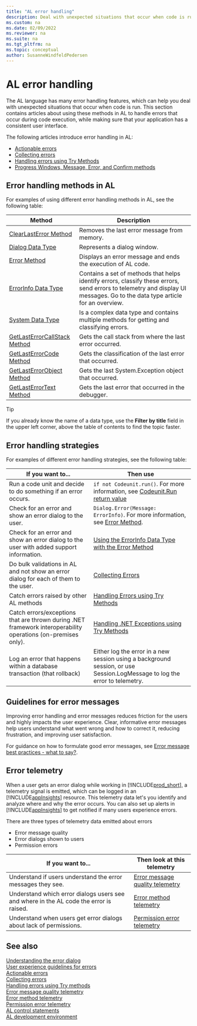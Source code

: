 ```yaml
---
title: "AL error handling"
description: Deal with unexpected situations that occur when code is run in AL for Business Central
ms.custom: na
ms.date: 02/09/2022
ms.reviewer: na
ms.suite: na
ms.tgt_pltfrm: na
ms.topic: conceptual
author: SusanneWindfeldPedersen
---
```


# AL error handling

The AL language has many error handling features, which can help you deal with unexpected situations that occur when code is run. This section contains articles about using these methods in AL to handle errors that occur during code execution, while making sure that your application has a consistent user interface. 

The following articles introduce error handling in AL:

- [Actionable errors](devenv-actionable-errors.md) 
- [Collecting errors](devenv-error-collection.md) 
- [Handling errors using Try Methods](devenv-handling-errors-using-try-methods.md)   
- [Progress Windows, Message, Error, and Confirm methods](devenv-progress-windows-message-error-and-confirm-methods.md)

## Error handling methods in AL

For examples of using different error handling methods in AL, see the following table:

| Method | Description |
|--------|---------|
|[ClearLastError Method](methods-auto/system/system-clearlasterror-method.md)| Removes the last error message from memory. |
|[Dialog Data Type](methods-auto/dialog/dialog-data-type.md)| Represents a dialog window. |
|[Error Method](methods-auto/dialog/dialog-error-errorinfo-method.md) | Displays an error message and ends the execution of AL code.|
|[ErrorInfo Data Type](methods-auto/errorinfo/errorinfo-data-type.md) | Contains a set of methods that helps identify errors, classify these errors, send errors to telemetry and display UI messages. Go to the data type article for an overview.|
|[System Data Type](methods-auto/system/system-data-type.md)|Is a complex data type and contains multiple methods for getting and classifying errors.|
|[GetLastErrorCallStack Method](methods-auto/system/system-getlasterrorcallstack-method.md)| Gets the call stack from where the last error occurred. |
|[GetLastErrorCode Method](methods-auto/system/system-getlasterrorcode-method.md)| Gets the classification of the last error that occurred. |
|[GetLastErrorObject Method](methods-auto/system/system-getlasterrorobject-method.md)| Gets the last System.Exception object that occurred. |
|[GetLastErrorText Method](methods-auto/system/system-getlasterrortext--method.md)| Gets the last error that occurred in the debugger. |

> [!TIP]  
> If you already know the name of a data type, use the **Filter by title** field in the upper left corner, above the table of contents to find the topic faster.

## Error handling strategies

For examples of different error handling strategies, see the following table:

| If you want to...| Then use|
|------------------|---------|
| Run a code unit and decide to do something if an error occurs. | `if not Codeunit.run()`. For more information, see [Codeunit.Run return value](methods-auto/codeunit/codeunit-run-method.md) |
| Check for an error and show an error dialog to the user. |`Dialog.Error(Message: ErrorInfo)`. For more information, see [Error Method](methods-auto/dialog/dialog-error-errorinfo-method.md). |
| Check for an error and show an error dialog to the user with added support information. | [Using the ErrorInfo Data Type with the Error Method](methods-auto/errorinfo/errorinfo-data-type.md) |
| Do bulk validations in AL and not show an error dialog for each of them to the user. | [Collecting Errors](devenv-error-collection.md) |
| Catch errors raised by other AL methods| [Handling Errors using Try Methods](devenv-handling-errors-using-try-methods.md) | 
| Catch errors/exceptions that are thrown during .NET framework interoperability operations (on-premises only). | [Handling .NET Exceptions using Try Methods](devenv-handling-errors-using-try-methods.md)|
| Log an error that happens within a database transaction (that rollback) | Either log the error in a new session using a background session, or use Session.LogMessage to log the error to telemetry. | 

## Guidelines for error messages

Improving error handling and error messages reduces friction for the users and highly impacts the user experience. Clear, informative error messages help users understand what went wrong and how to correct it, reducing frustration, and improving user satisfaction. 

For guidance on how to formulate good error messages, see [Error message best practices - what to say?](devenv-error-handling-guidelines.md#error_message_best_practices).


## Error telemetry

When a user gets an error dialog while working in [!INCLUDE[prod_short](../includes/prod_short.md)], a telemetry signal is emitted, which can be logged in an [!INCLUDE[appInsights](../includes/azure-appinsights-name.md)] resource. This telemetry data let's you identify and analyze where and why the error occurs. You can also set up alerts in [!INCLUDE[appInsights](../includes/azure-appinsights-name.md)] to get notified if many users experience errors.

There are three types of telemetry data emitted about errors

- Error message quality
- Error dialogs shown to users
- Permission errors 


| If you want to...| Then look at this telemetry |
|------------------|---------------------------- |
| Understand if users understand the error messages they see. | [Error message quality telemetry](../administration/telemetry-error-message-voting-trace.md) |
| Understand which error dialogs users see and where in the AL code the error is raised. | [Error method telemetry](../administration/telemetry-error-method-trace.md) |
| Understand when users get error dialogs about lack of permissions. | [Permission error telemetry](../administration/telemetry-permission-error-trace.md) |


## See also

[Understanding the error dialog](devenv-error-dialog.md)   
[User experience guidelines for errors](devenv-error-handling-guidelines.md)  
[Actionable errors](devenv-actionable-errors.md)   
[Collecting errors](devenv-error-collection.md)   
[Handling errors using Try methods](devenv-handling-errors-using-try-methods.md)   
[Error message quality telemetry](../administration/telemetry-error-message-voting-trace.md)   
[Error method telemetry](../administration/telemetry-error-method-trace.md)  
[Permission error telemetry](../administration/telemetry-permission-error-trace.md)   
[AL control statements](devenv-al-control-statements.md)   
[AL development environment](devenv-reference-overview.md)   
